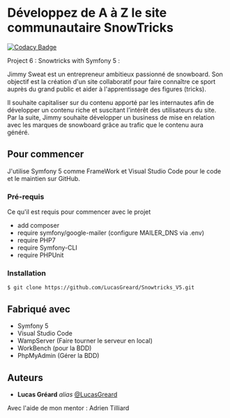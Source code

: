 # Développez de A à Z le site communautaire SnowTricks

[![Codacy Badge](https://app.codacy.com/project/badge/Grade/636dbbb7cdd4458f9b45d54d4d52eff9)](https://www.codacy.com/gh/LucasGreard/Snowtricks_V5/dashboard?utm_source=github.com&amp;utm_medium=referral&amp;utm_content=LucasGreard/Snowtricks_V5&amp;utm_campaign=Badge_Grade)


Project 6 : Snowtricks with Symfony 5 : 

Jimmy Sweat est un entrepreneur ambitieux passionné de snowboard. Son objectif est la création d'un site collaboratif pour faire connaître ce sport auprès du grand public et aider à l'apprentissage des figures (tricks).

Il souhaite capitaliser sur du contenu apporté par les internautes afin de développer un contenu riche et suscitant l’intérêt des utilisateurs du site. Par la suite, Jimmy souhaite développer un business de mise en relation avec les marques de snowboard grâce au trafic que le contenu aura généré.

## Pour commencer

J'utilise Symfony 5 comme FrameWork et Visual Studio Code pour le code et le maintien sur GitHub.

### Pré-requis

Ce qu'il est requis pour commencer avec le projet

- add composer 
- require symfony/google-mailer (configure MAILER_DNS via .env)
- require PHP7
- require Symfony-CLI
- require PHPUnit

### Installation
```
$ git clone https://github.com/LucasGreard/Snowtricks_V5.git
```

## Fabriqué avec

- Symfony 5
- Visual Studio Code
- WampServer (Faire tourner le serveur en local)
- WorkBench (pour la BDD)
- PhpMyAdmin (Gérer la BDD)

## Auteurs

* **Lucas Gréard** _alias_ [@LucasGreard](https://github.com/LucasGreard/)

Avec l'aide de mon mentor : Adrien Tilliard


